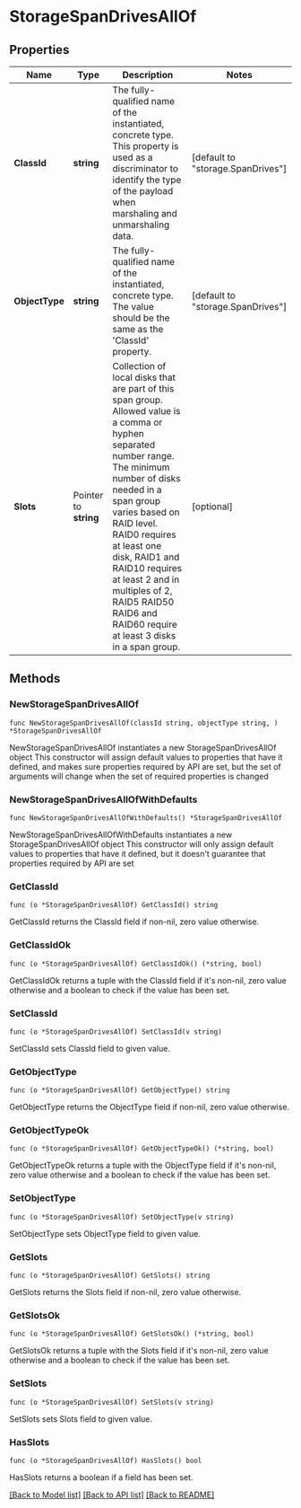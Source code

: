 # StorageSpanDrivesAllOf

## Properties

Name | Type | Description | Notes
------------ | ------------- | ------------- | -------------
**ClassId** | **string** | The fully-qualified name of the instantiated, concrete type. This property is used as a discriminator to identify the type of the payload when marshaling and unmarshaling data. | [default to "storage.SpanDrives"]
**ObjectType** | **string** | The fully-qualified name of the instantiated, concrete type. The value should be the same as the &#39;ClassId&#39; property. | [default to "storage.SpanDrives"]
**Slots** | Pointer to **string** | Collection of local disks that are part of this span group. Allowed value is a comma or hyphen separated number range. The minimum number of disks needed in a span group varies based on RAID level. RAID0 requires at least one disk, RAID1 and RAID10 requires at least 2 and in multiples of 2, RAID5 RAID50 RAID6 and RAID60 require at least 3 disks in a span group. | [optional] 

## Methods

### NewStorageSpanDrivesAllOf

`func NewStorageSpanDrivesAllOf(classId string, objectType string, ) *StorageSpanDrivesAllOf`

NewStorageSpanDrivesAllOf instantiates a new StorageSpanDrivesAllOf object
This constructor will assign default values to properties that have it defined,
and makes sure properties required by API are set, but the set of arguments
will change when the set of required properties is changed

### NewStorageSpanDrivesAllOfWithDefaults

`func NewStorageSpanDrivesAllOfWithDefaults() *StorageSpanDrivesAllOf`

NewStorageSpanDrivesAllOfWithDefaults instantiates a new StorageSpanDrivesAllOf object
This constructor will only assign default values to properties that have it defined,
but it doesn't guarantee that properties required by API are set

### GetClassId

`func (o *StorageSpanDrivesAllOf) GetClassId() string`

GetClassId returns the ClassId field if non-nil, zero value otherwise.

### GetClassIdOk

`func (o *StorageSpanDrivesAllOf) GetClassIdOk() (*string, bool)`

GetClassIdOk returns a tuple with the ClassId field if it's non-nil, zero value otherwise
and a boolean to check if the value has been set.

### SetClassId

`func (o *StorageSpanDrivesAllOf) SetClassId(v string)`

SetClassId sets ClassId field to given value.


### GetObjectType

`func (o *StorageSpanDrivesAllOf) GetObjectType() string`

GetObjectType returns the ObjectType field if non-nil, zero value otherwise.

### GetObjectTypeOk

`func (o *StorageSpanDrivesAllOf) GetObjectTypeOk() (*string, bool)`

GetObjectTypeOk returns a tuple with the ObjectType field if it's non-nil, zero value otherwise
and a boolean to check if the value has been set.

### SetObjectType

`func (o *StorageSpanDrivesAllOf) SetObjectType(v string)`

SetObjectType sets ObjectType field to given value.


### GetSlots

`func (o *StorageSpanDrivesAllOf) GetSlots() string`

GetSlots returns the Slots field if non-nil, zero value otherwise.

### GetSlotsOk

`func (o *StorageSpanDrivesAllOf) GetSlotsOk() (*string, bool)`

GetSlotsOk returns a tuple with the Slots field if it's non-nil, zero value otherwise
and a boolean to check if the value has been set.

### SetSlots

`func (o *StorageSpanDrivesAllOf) SetSlots(v string)`

SetSlots sets Slots field to given value.

### HasSlots

`func (o *StorageSpanDrivesAllOf) HasSlots() bool`

HasSlots returns a boolean if a field has been set.


[[Back to Model list]](../README.md#documentation-for-models) [[Back to API list]](../README.md#documentation-for-api-endpoints) [[Back to README]](../README.md)


